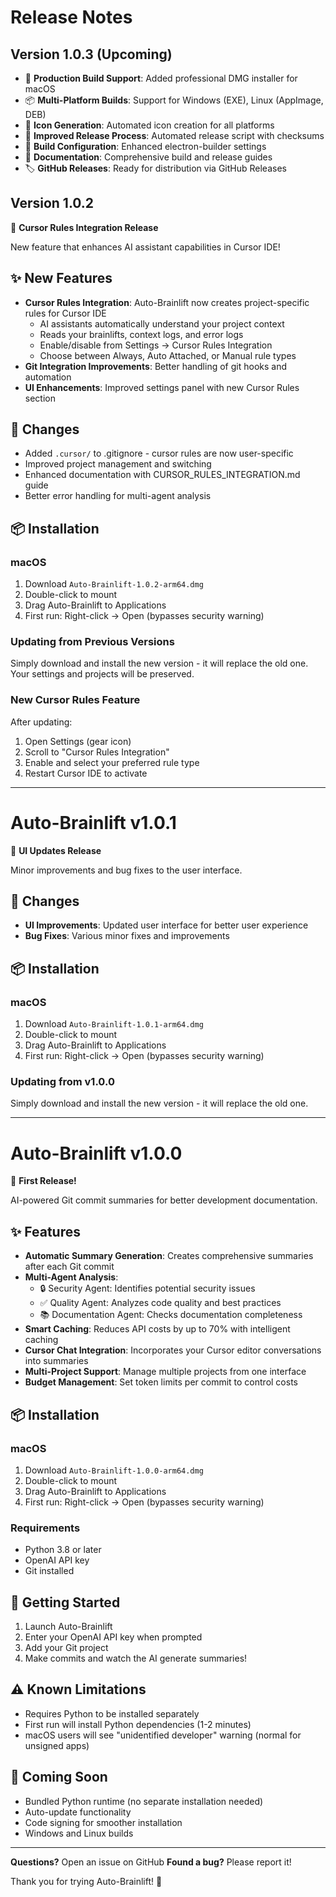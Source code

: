 # Release Notes

## Version 1.0.3 (Upcoming)
- 🚀 **Production Build Support**: Added professional DMG installer for macOS
- 📦 **Multi-Platform Builds**: Support for Windows (EXE), Linux (AppImage, DEB)
- 🎨 **Icon Generation**: Automated icon creation for all platforms
- 📝 **Improved Release Process**: Automated release script with checksums
- 🔧 **Build Configuration**: Enhanced electron-builder settings
- 📖 **Documentation**: Comprehensive build and release guides
- 🏷️ **GitHub Releases**: Ready for distribution via GitHub Releases

## Version 1.0.2

🚀 **Cursor Rules Integration Release**

New feature that enhances AI assistant capabilities in Cursor IDE!

## ✨ New Features

- **Cursor Rules Integration**: Auto-Brainlift now creates project-specific rules for Cursor IDE
  - AI assistants automatically understand your project context
  - Reads your brainlifts, context logs, and error logs
  - Enable/disable from Settings → Cursor Rules Integration
  - Choose between Always, Auto Attached, or Manual rule types
- **Git Integration Improvements**: Better handling of git hooks and automation
- **UI Enhancements**: Improved settings panel with new Cursor Rules section

## 🔄 Changes

- Added `.cursor/` to .gitignore - cursor rules are now user-specific
- Improved project management and switching
- Enhanced documentation with CURSOR_RULES_INTEGRATION.md guide
- Better error handling for multi-agent analysis

## 📦 Installation

### macOS
1. Download `Auto-Brainlift-1.0.2-arm64.dmg`
2. Double-click to mount
3. Drag Auto-Brainlift to Applications
4. First run: Right-click → Open (bypasses security warning)

### Updating from Previous Versions
Simply download and install the new version - it will replace the old one. Your settings and projects will be preserved.

### New Cursor Rules Feature
After updating:
1. Open Settings (gear icon)
2. Scroll to "Cursor Rules Integration"
3. Enable and select your preferred rule type
4. Restart Cursor IDE to activate

---

# Auto-Brainlift v1.0.1

🎨 **UI Updates Release**

Minor improvements and bug fixes to the user interface.

## 🔄 Changes

- **UI Improvements**: Updated user interface for better user experience
- **Bug Fixes**: Various minor fixes and improvements

## 📦 Installation

### macOS
1. Download `Auto-Brainlift-1.0.1-arm64.dmg`
2. Double-click to mount
3. Drag Auto-Brainlift to Applications
4. First run: Right-click → Open (bypasses security warning)

### Updating from v1.0.0
Simply download and install the new version - it will replace the old one.

---

# Auto-Brainlift v1.0.0

🎉 **First Release!**

AI-powered Git commit summaries for better development documentation.

## ✨ Features

- **Automatic Summary Generation**: Creates comprehensive summaries after each Git commit
- **Multi-Agent Analysis**: 
  - 🔒 Security Agent: Identifies potential security issues
  - ✅ Quality Agent: Analyzes code quality and best practices
  - 📚 Documentation Agent: Checks documentation completeness
- **Smart Caching**: Reduces API costs by up to 70% with intelligent caching
- **Cursor Chat Integration**: Incorporates your Cursor editor conversations into summaries
- **Multi-Project Support**: Manage multiple projects from one interface
- **Budget Management**: Set token limits per commit to control costs

## 📦 Installation

### macOS
1. Download `Auto-Brainlift-1.0.0-arm64.dmg`
2. Double-click to mount
3. Drag Auto-Brainlift to Applications
4. First run: Right-click → Open (bypasses security warning)

### Requirements
- Python 3.8 or later
- OpenAI API key
- Git installed

## 🚀 Getting Started

1. Launch Auto-Brainlift
2. Enter your OpenAI API key when prompted
3. Add your Git project
4. Make commits and watch the AI generate summaries!

## ⚠️ Known Limitations

- Requires Python to be installed separately
- First run will install Python dependencies (1-2 minutes)
- macOS users will see "unidentified developer" warning (normal for unsigned apps)

## 🔮 Coming Soon

- Bundled Python runtime (no separate installation needed)
- Auto-update functionality
- Code signing for smoother installation
- Windows and Linux builds

---

**Questions?** Open an issue on GitHub
**Found a bug?** Please report it!

Thank you for trying Auto-Brainlift! 🚀 